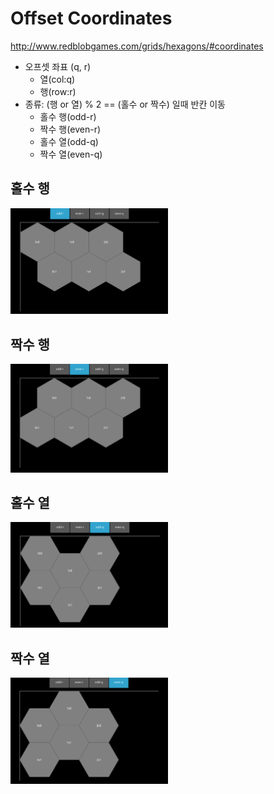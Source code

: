 Offset Coordinates 
==================

<http://www.redblobgames.com/grids/hexagons/#coordinates>

* 오프셋 좌표 (q, r)
    * 열(col:q) 
    * 행(row:r)
* 종류: (행 or 열) % 2 == (홀수 or 짝수) 일때 반칸 이동
    * 홀수 행(odd-r)
    * 짝수 행(even-r)
    * 홀수 열(odd-q)
    * 짝수 열(even-q)


홀수 행
-------
<p><img src="./screenshots/result_odd_r.png" width=50%"/></p>

짝수 행
-------
<p><img src="./screenshots/result_even_r.png" width=50%"/></p>

홀수 열
-------
<p><img src="./screenshots/result_odd_q.png" width=50%"/></p>

짝수 열
-------
<p><img src="./screenshots/result_even_q.png" width=50%"/></p>

